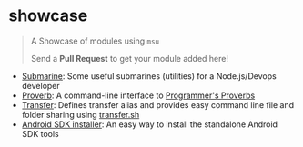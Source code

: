 
# showcase

> A Showcase of modules using `msu`
>
> Send a **Pull Request** to get your module added here!

* [Submarine](https://github.com/GochoMugo/submarine): Some useful submarines (utilities) for a Node.js/Devops developer
* [Proverb](https://github.com/GochoMugo/proverb): A command-line interface to [Programmer's Proverbs](https://github.com/AntJanus/programmers-proverbs)
* [Transfer](https://github.com/GochoMugo/transfer): Defines transfer alias and provides easy command line file and folder sharing using [transfer.sh](https://transfer.sh/)
* [Android SDK installer](https://github.com/GochoMugo/android-sdk-installer): An easy way to install the standalone Android SDK tools


